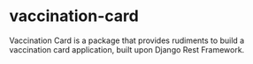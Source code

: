# vaccination-card
Vaccination Card is a package that provides rudiments to build a vaccination card application, built upon Django Rest Framework.
